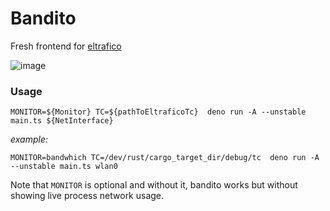 # Bandito

Fresh frontend for [eltrafico](https://github.com/sigmaSd/Eltrafico)

![image](https://user-images.githubusercontent.com/22427111/187526633-de317357-ce9f-4314-b721-27fa62e0e9ce.png)


### Usage

```
MONITOR=${Monitor} TC=${pathToEltraficoTc}  deno run -A --unstable main.ts ${NetInterface}
```

*example:*

```
MONITOR=bandwhich TC=/dev/rust/cargo_target_dir/debug/tc  deno run -A --unstable main.ts wlan0
```

Note that `MONITOR` is optional and without it, bandito works but without showing live process network usage.
